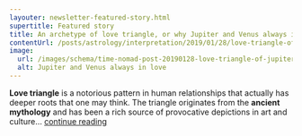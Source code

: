 ```yaml
---
layouter: newsletter-featured-story.html
supertitle: Featured story
title: An archetype of love triangle, or why Jupiter and Venus always in love
contentUrl: /posts/astrology/interpretation/2019/01/28/love-triangle-of-jupiter-venus.html
image:
  url: /images/schema/time-nomad-post-20190128-love-triangle-of-jupiter-venus-1x1.jpg
  alt: Jupiter and Venus always in love
---
```


**Love triangle** is a notorious pattern in human relationships that actually has deeper roots that one may think. The triangle originates from the **ancient mythology** and has been a rich source of provocative depictions in art and culture… [continue reading]($contentUrl)